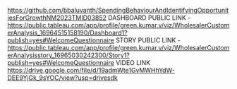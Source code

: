 https://github.com/bbaluvanth/SpendingBehaviourAndIdentifyingOpportunitiesForGrowthNM2023TMID03852
DASHBOARD PUBLIC LINK -            https://public.tableau.com/app/profile/green.kumar.v/viz/WholesalerCustomerAnalysis_16964515158190/Dashboard1?publish=yes#WelcomeQuestionnaire
STORY PUBLIC LINK -                https://public.tableau.com/app/profile/green.kumar.v/viz/WholesalerCustomerAnalysisstory_16965030242300/Story1?publish=yes#WelcomeQuestionnaire
VIDEO LINK                         https://drive.google.com/file/d/19admWte1GvMWHhYdW-DEE9YjGk_9sYOC/view?usp=drivesdk
